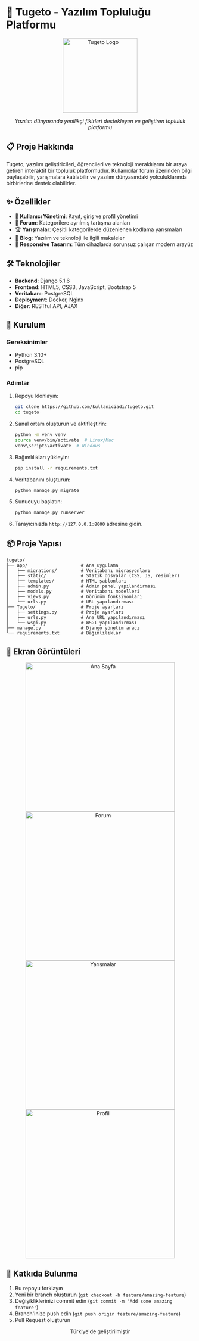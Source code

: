 # 🚀 Tugeto - Yazılım Topluluğu Platformu

<div align="center">
  <img src="app/static/app/assets/Adsız_tasarım-removebg-preview.png" alt="Tugeto Logo" width="200">
  <br>
  <p><i>Yazılım dünyasında yenilikçi fikirleri destekleyen ve geliştiren topluluk platformu</i></p>
</div>

## 📋 Proje Hakkında

Tugeto, yazılım geliştiricileri, öğrencileri ve teknoloji meraklılarını bir araya getiren interaktif bir topluluk platformudur. Kullanıcılar forum üzerinden bilgi paylaşabilir, yarışmalara katılabilir ve yazılım dünyasındaki yolculuklarında birbirlerine destek olabilirler.

## ✨ Özellikler

- 👥 **Kullanıcı Yönetimi**: Kayıt, giriş ve profil yönetimi
- 💬 **Forum**: Kategorilere ayrılmış tartışma alanları
- 🏆 **Yarışmalar**: Çeşitli kategorilerde düzenlenen kodlama yarışmaları
- 📝 **Blog**: Yazılım ve teknoloji ile ilgili makaleler
- 📱 **Responsive Tasarım**: Tüm cihazlarda sorunsuz çalışan modern arayüz

## 🛠️ Teknolojiler

- **Backend**: Django 5.1.6
- **Frontend**: HTML5, CSS3, JavaScript, Bootstrap 5
- **Veritabanı**: PostgreSQL
- **Deployment**: Docker, Nginx
- **Diğer**: RESTful API, AJAX

## 🚀 Kurulum

### Gereksinimler

- Python 3.10+
- PostgreSQL
- pip

### Adımlar

1. Repoyu klonlayın:
   ```bash
   git clone https://github.com/kullaniciadi/tugeto.git
   cd tugeto
   ```

2. Sanal ortam oluşturun ve aktifleştirin:
   ```bash
   python -m venv venv
   source venv/bin/activate  # Linux/Mac
   venv\Scripts\activate  # Windows
   ```

3. Bağımlılıkları yükleyin:
   ```bash
   pip install -r requirements.txt
   ```

4. Veritabanını oluşturun:
   ```bash
   python manage.py migrate
   ```

5. Sunucuyu başlatın:
   ```bash
   python manage.py runserver
   ```

6. Tarayıcınızda `http://127.0.0.1:8000` adresine gidin.

## 📦 Proje Yapısı

```
tugeto/
├── app/                    # Ana uygulama
│   ├── migrations/         # Veritabanı migrasyonları
│   ├── static/             # Statik dosyalar (CSS, JS, resimler)
│   ├── templates/          # HTML şablonları
│   ├── admin.py            # Admin panel yapılandırması
│   ├── models.py           # Veritabanı modelleri
│   ├── views.py            # Görünüm fonksiyonları
│   └── urls.py             # URL yapılandırması
├── Tugeto/                 # Proje ayarları
│   ├── settings.py         # Proje ayarları
│   ├── urls.py             # Ana URL yapılandırması
│   └── wsgi.py             # WSGI yapılandırması
├── manage.py               # Django yönetim aracı
└── requirements.txt        # Bağımlılıklar
```

## 📸 Ekran Görüntüleri

<div align="center">
  <img src="screenshots/anasayfa.png" alt="Ana Sayfa" width="400">
  <img src="screenshots/forum.png" alt="Forum" width="400">
  <img src="screenshots/yarisma.png" alt="Yarışmalar" width="400">
  <img src="screenshots/profil.png" alt="Profil" width="400">
</div>

## 🤝 Katkıda Bulunma

1. Bu repoyu forklayın
2. Yeni bir branch oluşturun (`git checkout -b feature/amazing-feature`)
3. Değişikliklerinizi commit edin (`git commit -m 'Add some amazing feature'`)
4. Branch'inize push edin (`git push origin feature/amazing-feature`)
5. Pull Request oluşturun


<div align="center">
  <p>Türkiye'de geliştirilmiştir</p>
</div>
